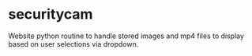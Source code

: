 # securitycam
Website python routine to handle stored images and mp4 files to display based on user selections via dropdown.
